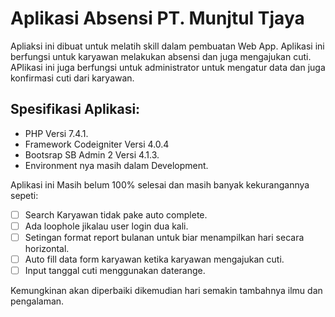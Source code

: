 # Aplikasi Absensi PT. Munjtul Tjaya

Apliaksi ini dibuat untuk melatih skill dalam pembuatan Web App.
Aplikasi ini berfungsi untuk karyawan melakukan absensi dan juga mengajukan cuti.
APlikasi ini juga berfungsi untuk administrator untuk mengatur data dan juga konfirmasi cuti dari karyawan.

## Spesifikasi Aplikasi:
- PHP Versi 7.4.1.
- Framework Codeigniter Versi 4.0.4
- Bootsrap SB Admin 2 Versi 4.1.3.
- Environment nya masih dalam Development.

Aplikasi ini Masih belum 100% selesai dan masih banyak kekurangannya sepeti:
- [ ] Search Karyawan tidak pake auto complete.
- [ ] Ada loophole jikalau user login dua kali.
- [ ] Setingan format report bulanan untuk biar menampilkan hari secara horizontal.	
- [ ] Auto fill data form karyawan ketika karyawan mengajukan cuti.
- [ ] Input tanggal cuti menggunakan daterange.

Kemungkinan akan diperbaiki dikemudian hari semakin tambahnya ilmu dan pengalaman.
